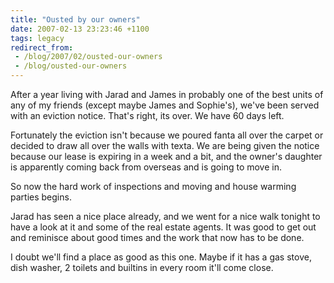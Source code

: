 ```yaml
---
title: "Ousted by our owners"
date: 2007-02-13 23:23:46 +1100
tags: legacy
redirect_from:
 - /blog/2007/02/ousted-our-owners
 - /blog/ousted-our-owners
---
```


After a year living with Jarad and James in probably one of the best units of any of my friends (except maybe James and Sophie's), we've been served with an eviction notice. That's right, its over. We have 60 days left.

Fortunately the eviction isn't because we poured fanta all over the carpet or decided to draw all over the walls with texta. We are being given the notice because our lease is expiring in a week and a bit, and the owner's daughter is apparently coming back from overseas and is going to move in.

So now the hard work of inspections and moving and house warming parties begins.

Jarad has seen a nice place already, and we went for a nice walk tonight to have a look at it and some of the real estate agents. It was good to get out and reminisce about good times and the work that now has to be done.

I doubt we'll find a place as good as this one. Maybe if it has a gas stove, dish washer, 2 toilets and builtins in every room it'll come close.
<!--break-->
